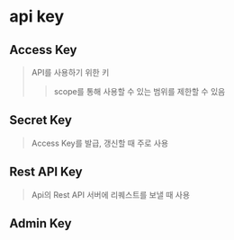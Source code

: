 # api key

## Access Key

> API를 사용하기 위한 키
>
> > scope를 통해 사용할 수 있는 범위를 제한할 수 있음

## Secret Key

> Access Key를 발급, 갱신할 때 주로 사용

## Rest API Key

> Api의 Rest API 서버에 리퀘스트를 보낼 때 사용

## Admin Key
